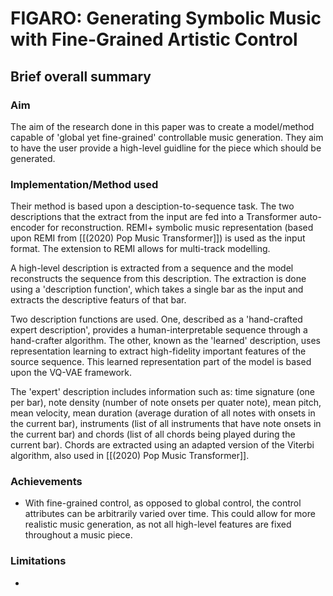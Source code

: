 # FIGARO: Generating Symbolic Music with Fine-Grained Artistic Control

## Brief overall summary
### Aim
The aim of the research done in this paper was to create a model/method capable of 'global yet fine-grained' controllable music generation. They aim to have the user provide a high-level guidline for the piece which should be generated.

### Implementation/Method used
Their method is based upon a desciption-to-sequence task. The two descriptions that the extract from the input are fed into a Transformer auto-encoder for reconstruction. REMI+ symbolic music representation (based upon REMI from [[(2020) Pop Music Transformer]]) is used as the input format. The extension to REMI allows for multi-track modelling.

A high-level description is extracted from a sequence and the model reconstructs the sequence from this description. The extraction is done using a 'description function', which takes a single bar as the input and extracts the descriptive featurs of that bar.

 Two description functions are used. One, described as a 'hand-crafted expert description', provides a human-interpretable sequence through a hand-crafter algorithm. The other, known as the 'learned' description, uses representation learning to extract high-fidelity important features of the source sequence. This learned representation part of the model is based upon the VQ-VAE framework.
 
 The 'expert' description includes information such as: time signature (one per bar), note density (number of note onsets per quater note), mean pitch, mean velocity, mean duration (average duration of all notes with onsets in the current bar), instruments (list of all instruments that have note onsets in the current bar) and chords (list of all chords being played during the current bar). Chords are extracted using an adapted version of the Viterbi algorithm, also used in [[(2020) Pop Music Transformer]].

### Achievements
- With fine-grained control, as opposed to global control, the control attributes can be arbitrarily varied over time. This could allow for more realistic music generation, as not all high-level features are fixed throughout a music piece.

### Limitations
- 